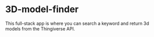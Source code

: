 # 3D-model-finder
This full-stack app is where you can search a keyword and return 3d models from the Thingiverse API.
